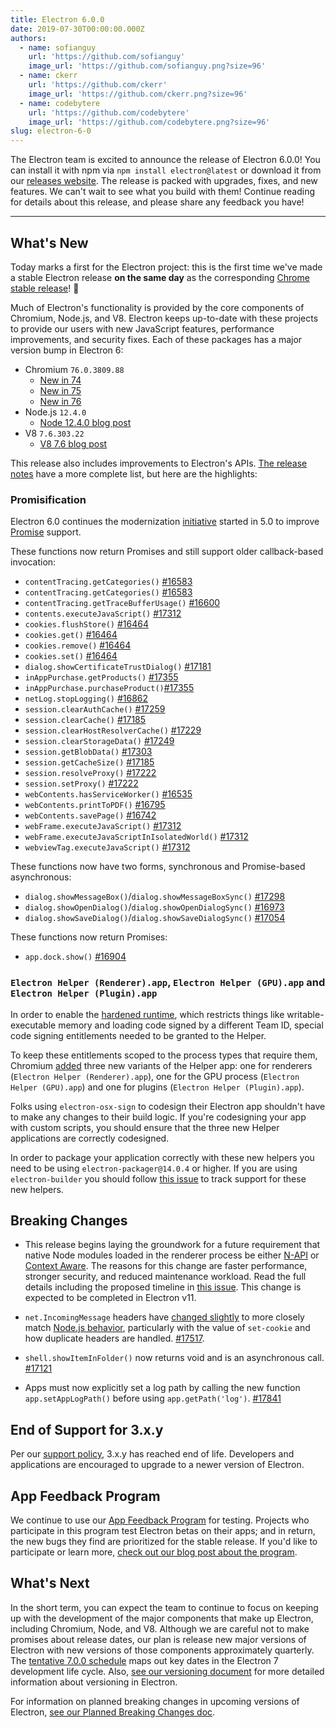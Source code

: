 ```yaml
---
title: Electron 6.0.0
date: 2019-07-30T00:00:00.000Z
authors:
  - name: sofianguy
    url: 'https://github.com/sofianguy'
    image_url: 'https://github.com/sofianguy.png?size=96'
  - name: ckerr
    url: 'https://github.com/ckerr'
    image_url: 'https://github.com/ckerr.png?size=96'
  - name: codebytere
    url: 'https://github.com/codebytere'
    image_url: 'https://github.com/codebytere.png?size=96'
slug: electron-6-0
---
```


The Electron team is excited to announce the release of Electron 6.0.0! You can install it with npm via `npm install electron@latest` or download it from our [releases website](https://electronjs.org/releases/stable). The release is packed with upgrades, fixes, and new features. We can't wait to see what you build with them! Continue reading for details about this release, and please share any feedback you have!

---

## What's New

Today marks a first for the Electron project: this is the first time we've made a stable Electron release **on the same day** as the corresponding [Chrome stable release](https://www.chromestatus.com/features/schedule)! 🎉

Much of Electron's functionality is provided by the core components of Chromium, Node.js, and V8. Electron keeps up-to-date with these projects to provide our users with new JavaScript features, performance improvements, and security fixes. Each of these packages has a major version bump in Electron 6:

- Chromium `76.0.3809.88`
  - [New in 74](https://developers.google.com/web/updates/2019/04/nic74)
  - [New in 75](https://developers.google.com/web/updates/2019/06/nic75)
  - [New in 76](https://developers.google.com/web/updates/2019/07/nic76)
- Node.js `12.4.0`
  - [Node 12.4.0 blog post](https://nodejs.org/en/blog/release/v12.4.0/)
- V8 `7.6.303.22`
  - [V8 7.6 blog post](https://v8.dev/blog/v8-release-76)

This release also includes improvements to Electron's APIs. [The release notes](https://github.com/electron/electron/releases/tag/v6.0.0) have a more complete list, but here are the highlights:

### Promisification

Electron 6.0 continues the modernization [initiative](https://github.com/electron/electron/blob/master/docs/api/modernization/promisification.md) started in 5.0 to improve [Promise](https://developer.mozilla.org/en-US/docs/Web/JavaScript/Guide/Using_promises) support.

These functions now return Promises and still support older callback-based invocation:

- `contentTracing.getCategories()` [#16583](https://github.com/electron/electron/pull/16583)
- `contentTracing.getCategories()` [#16583](https://github.com/electron/electron/pull/16583)
- `contentTracing.getTraceBufferUsage()` [#16600](https://github.com/electron/electron/pull/16600)
- `contents.executeJavaScript()` [#17312](https://github.com/electron/electron/pull/17312)
- `cookies.flushStore()` [#16464](https://github.com/electron/electron/pull/16464)
- `cookies.get()` [#16464](https://github.com/electron/electron/pull/16464)
- `cookies.remove()` [#16464](https://github.com/electron/electron/pull/16464)
- `cookies.set()` [#16464](https://github.com/electron/electron/pull/16464)
- `dialog.showCertificateTrustDialog()` [#17181](https://github.com/electron/electron/pull/17181)
- `inAppPurchase.getProducts()` [#17355](https://github.com/electron/electron/pull/17355)
- `inAppPurchase.purchaseProduct()`[#17355](https://github.com/electron/electron/pull/17355)
- `netLog.stopLogging()` [#16862](https://github.com/electron/electron/pull/16862)
- `session.clearAuthCache()` [#17259](https://github.com/electron/electron/pull/17259)
- `session.clearCache()` [#17185](https://github.com/electron/electron/pull/17185)
- `session.clearHostResolverCache()` [#17229](https://github.com/electron/electron/pull/17229)
- `session.clearStorageData()` [#17249](https://github.com/electron/electron/pull/17249)
- `session.getBlobData()` [#17303](https://github.com/electron/electron/pull/17303)
- `session.getCacheSize()` [#17185](https://github.com/electron/electron/pull/17185)
- `session.resolveProxy()` [#17222](https://github.com/electron/electron/pull/17222)
- `session.setProxy()` [#17222](https://github.com/electron/electron/pull/17222)
- `webContents.hasServiceWorker()` [#16535](https://github.com/electron/electron/pull/16535)
- `webContents.printToPDF()` [#16795](https://github.com/electron/electron/pull/16795)
- `webContents.savePage()` [#16742](https://github.com/electron/electron/pull/16742)
- `webFrame.executeJavaScript()` [#17312](https://github.com/electron/electron/pull/17312)
- `webFrame.executeJavaScriptInIsolatedWorld()` [#17312](https://github.com/electron/electron/pull/17312)
- `webviewTag.executeJavaScript()` [#17312](https://github.com/electron/electron/pull/17312)

These functions now have two forms, synchronous and Promise-based asynchronous:

- `dialog.showMessageBox()`/`dialog.showMessageBoxSync()` [#17298](https://github.com/electron/electron/pull/17298)
- `dialog.showOpenDialog()`/`dialog.showOpenDialogSync()` [#16973](https://github.com/electron/electron/pull/16973)
- `dialog.showSaveDialog()`/`dialog.showSaveDialogSync()` [#17054](https://github.com/electron/electron/pull/17054)

These functions now return Promises:

- `app.dock.show()` [#16904](https://github.com/electron/electron/pull/16904)

### `Electron Helper (Renderer).app`, `Electron Helper (GPU).app` and `Electron Helper (Plugin).app`

In order to enable the [hardened runtime](https://developer.apple.com/documentation/security/hardened_runtime_entitlements?language=objc), which restricts things like
writable-executable memory and loading code signed by a different Team
ID, special code signing entitlements needed to be granted to the Helper.

To keep these entitlements scoped to the process types that require them, Chromium [added](https://chromium-review.googlesource.com/c/chromium/src/+/1627456)
three new variants of the Helper app: one for renderers (`Electron Helper (Renderer).app`), one for the GPU process (`Electron Helper (GPU).app`) and one for plugins (`Electron Helper (Plugin).app`).

Folks using `electron-osx-sign` to codesign their Electron app shouldn't have to make any changes to their build logic.
If you're codesigning your app with custom scripts, you should ensure
that the three new Helper applications are correctly codesigned.

In order to package your application correctly with these new helpers you need to be using `electron-packager@14.0.4` or higher. If you are using `electron-builder` you should follow [this issue](https://github.com/electron-userland/electron-builder/issues/4104) to track support for these new helpers.

## Breaking Changes

- This release begins laying the groundwork for a future requirement that native Node modules loaded in the renderer process be either [N-API](https://nodejs.org/api/n-api.html) or [Context Aware](https://nodejs.org/api/addons.html#addons_context_aware_addons). The reasons for this change are faster performance, stronger security, and reduced maintenance workload. Read the full details including the proposed timeline in [this issue](https://github.com/electron/electron/issues/18397). This change is expected to be completed in Electron v11.

- `net.IncomingMessage` headers have [changed slightly](https://github.com/electron/electron/pull/17517#issue-263752903) to more closely match [Node.js behavior](https://nodejs.org/api/http.html#http_message_headers), particularly with the value of `set-cookie` and how duplicate headers are handled. [#17517](https://github.com/electron/electron/pull/17517).

- `shell.showItemInFolder()` now returns void and is an asynchronous call. [#17121](https://github.com/electron/electron/pull/17121)

- Apps must now explicitly set a log path by calling the new function `app.setAppLogPath()` before using `app.getPath('log')`. [#17841](https://github.com/electron/electron/pull/17841)

## End of Support for 3.x.y

Per our [support policy](https://electronjs.org/docs/tutorial/support#supported-versions), 3.x.y has reached end of life. Developers and applications are encouraged to upgrade to a newer version of Electron.

## App Feedback Program

We continue to use our [App Feedback Program](https://electronjs.org/blog/app-feedback-program) for testing. Projects who participate in this program test Electron betas on their apps; and in return, the new bugs they find are prioritized for the stable release. If you'd like to participate or learn more, [check out our blog post about the program](https://electronjs.org/blog/app-feedback-program).

## What's Next

In the short term, you can expect the team to continue to focus on keeping up with the development of the major components that make up Electron, including Chromium, Node, and V8. Although we are careful not to make promises about release dates, our plan is release new major versions of Electron with new versions of those components approximately quarterly. The [tentative 7.0.0 schedule](https://electronjs.org/docs/tutorial/electron-timelines) maps out key dates in the Electron 7 development life cycle. Also, [see our versioning document](https://electronjs.org/docs/tutorial/electron-versioning) for more detailed information about versioning in Electron.

For information on planned breaking changes in upcoming versions of Electron, [see our Planned Breaking Changes doc](https://github.com/electron/electron/blob/master/docs/api/breaking-changes.md).

